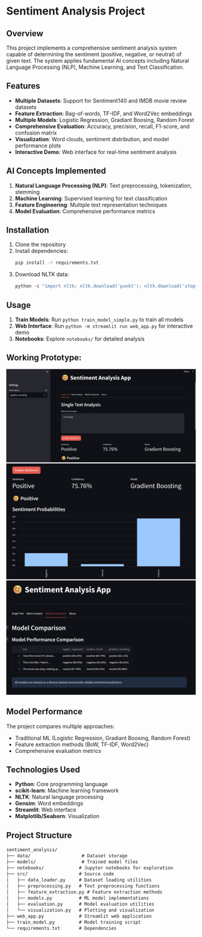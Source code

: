 # Sentiment Analysis Project

## Overview
This project implements a comprehensive sentiment analysis system capable of determining the sentiment (positive, negative, or neutral) of given text. The system applies fundamental AI concepts including Natural Language Processing (NLP), Machine Learning, and Text Classification.

## Features
- **Multiple Datasets**: Support for Sentiment140 and IMDB movie review datasets
- **Feature Extraction**: Bag-of-words, TF-IDF, and Word2Vec embeddings
- **Multiple Models**: Logistic Regression, Gradiant Boosing, Random Forest
- **Comprehensive Evaluation**: Accuracy, precision, recall, F1-score, and confusion matrix
- **Visualization**: Word clouds, sentiment distribution, and model performance plots
- **Interactive Demo**: Web interface for real-time sentiment analysis

## AI Concepts Implemented
1. **Natural Language Processing (NLP)**: Text preprocessing, tokenization, stemming
2. **Machine Learning**: Supervised learning for text classification
3. **Feature Engineering**: Multiple text representation techniques
4. **Model Evaluation**: Comprehensive performance metrics


## Installation
1. Clone the repository
2. Install dependencies:
   ```bash
   pip install -r requirements.txt
   ```
3. Download NLTK data:
   ```python
   python -c "import nltk; nltk.download('punkt'); nltk.download('stopwords'); nltk.download('wordnet')"
   ```

## Usage
1. **Train Models**: Run `python train_model_simple.py` to train all models
2. **Web Interface**: Run `python -m streamlit run web_app.py` for interactive demo
3. **Notebooks**: Explore `notebooks/` for detailed analysis


## Working Prototype:

![Single Text Analysis](images/screenshot1.png)
![Model Comparison](images/screenshot2.png)
![Sentiment Probabilities](images/screenshot3.png)


## Model Performance
The project compares multiple approaches:
- Traditional ML (Logistic Regression, Gradiant Boosing, Random Forest)
- Feature extraction methods (BoW, TF-IDF, Word2Vec)
- Comprehensive evaluation metrics

## Technologies Used
- **Python**: Core programming language
- **scikit-learn**: Machine learning framework
- **NLTK**: Natural language processing
- **Gensim**: Word embeddings
- **Streamlit**: Web interface
- **Matplotlib/Seaborn**: Visualization 

## Project Structure
```
sentiment_analysis/
├── data/                   # Dataset storage
├── models/                 # Trained model files
├── notebooks/             # Jupyter notebooks for exploration
├── src/                   # Source code
│   ├── data_loader.py     # Dataset loading utilities
│   ├── preprocessing.py   # Text preprocessing functions
│   ├── feature_extraction.py # Feature extraction methods
│   ├── models.py          # ML model implementations
│   ├── evaluation.py      # Model evaluation utilities
│   └── visualization.py   # Plotting and visualization
├── web_app.py             # Streamlit web application
├── train_model.py         # Model training script
└── requirements.txt       # Dependencies
```
